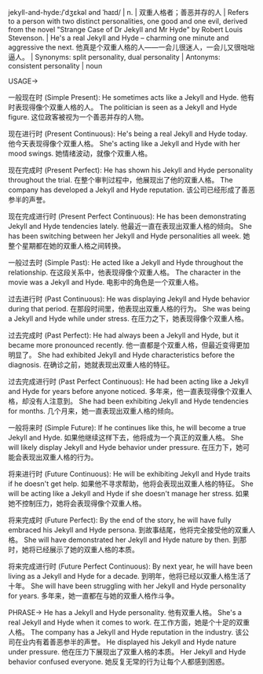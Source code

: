 jekyll-and-hyde:/ˈdʒɛkəl ənd ˈhaɪd/ | n. | 双重人格者；善恶并存的人 |  Refers to a person with two distinct personalities, one good and one evil, derived from the novel "Strange Case of Dr Jekyll and Mr Hyde" by Robert Louis Stevenson. | He's a real Jekyll and Hyde – charming one minute and aggressive the next. 他真是个双重人格的人——一会儿很迷人，一会儿又很咄咄逼人。 | Synonyms: split personality, dual personality | Antonyms: consistent personality | noun


USAGE->

一般现在时 (Simple Present):
He sometimes acts like a Jekyll and Hyde.  他有时表现得像个双重人格的人。
The politician is seen as a Jekyll and Hyde figure.  这位政客被视为一个善恶并存的人物。

现在进行时 (Present Continuous):
He's being a real Jekyll and Hyde today. 他今天表现得像个双重人格。
She's acting like a Jekyll and Hyde with her mood swings. 她情绪波动，就像个双重人格。


现在完成时 (Present Perfect):
He has shown his Jekyll and Hyde personality throughout the trial. 在整个审判过程中，他展现出了他的双重人格。
The company has developed a Jekyll and Hyde reputation. 该公司已经形成了善恶参半的声誉。

现在完成进行时 (Present Perfect Continuous):
He has been demonstrating Jekyll and Hyde tendencies lately. 他最近一直在表现出双重人格的倾向。
She has been switching between her Jekyll and Hyde personalities all week. 她整个星期都在她的双重人格之间转换。

一般过去时 (Simple Past):
He acted like a Jekyll and Hyde throughout the relationship. 在这段关系中，他表现得像个双重人格。
The character in the movie was a Jekyll and Hyde. 电影中的角色是一个双重人格。

过去进行时 (Past Continuous):
He was displaying Jekyll and Hyde behavior during that period. 在那段时间里，他表现出双重人格的行为。
She was being a Jekyll and Hyde while under stress. 在压力之下，她表现得像个双重人格。

过去完成时 (Past Perfect):
He had always been a Jekyll and Hyde, but it became more pronounced recently. 他一直都是个双重人格，但最近变得更加明显了。
She had exhibited Jekyll and Hyde characteristics before the diagnosis. 在确诊之前，她就表现出双重人格的特征。


过去完成进行时 (Past Perfect Continuous):
He had been acting like a Jekyll and Hyde for years before anyone noticed. 多年来，他一直表现得像个双重人格，却没有人注意到。
She had been exhibiting Jekyll and Hyde tendencies for months. 几个月来，她一直表现出双重人格的倾向。


一般将来时 (Simple Future):
If he continues like this, he will become a true Jekyll and Hyde. 如果他继续这样下去，他将成为一个真正的双重人格。
She will likely display Jekyll and Hyde behavior under pressure.  在压力下，她可能会表现出双重人格的行为。


将来进行时 (Future Continuous):
He will be exhibiting Jekyll and Hyde traits if he doesn't get help. 如果他不寻求帮助，他将会表现出双重人格的特征。
She will be acting like a Jekyll and Hyde if she doesn't manage her stress. 如果她不控制压力，她将会表现得像个双重人格。



将来完成时 (Future Perfect):
By the end of the story, he will have fully embraced his Jekyll and Hyde persona.  到故事结尾，他将完全接受他的双重人格。
She will have demonstrated her Jekyll and Hyde nature by then. 到那时，她将已经展示了她的双重人格的本质。


将来完成进行时 (Future Perfect Continuous):
By next year, he will have been living as a Jekyll and Hyde for a decade. 到明年，他将已经以双重人格生活了十年。
She will have been struggling with her Jekyll and Hyde personality for years. 多年来，她一直都在与她的双重人格作斗争。



PHRASE->
He has a Jekyll and Hyde personality. 他有双重人格。
She's a real Jekyll and Hyde when it comes to work.  在工作方面，她是个十足的双重人格。
The company has a Jekyll and Hyde reputation in the industry.  该公司在业内有着善恶参半的声誉。
He displayed his Jekyll and Hyde nature under pressure.  他在压力下展现出了双重人格的本质。
Her Jekyll and Hyde behavior confused everyone.  她反复无常的行为让每个人都感到困惑。
